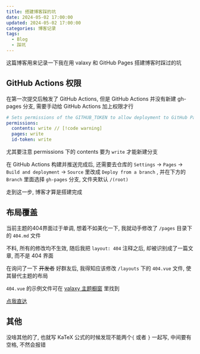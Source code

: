 ```yaml
---
title: 搭建博客踩的坑
date: 2024-05-02 17:00:00
updated: 2024-05-02 17:00:00
categories: 博客记录
tags:
  - Blog
  - 踩坑
---
```


这篇博客用来记录一下我在用 valaxy 和 GitHub Pages 搭建博客时踩过的坑

## GitHub Actions 权限

在第一次提交后触发了 GitHub Actions, 但是 GitHub Actions 并没有新建 gh-pages 分支, 需要手动给 GitHub Actions 加上权限才行

```yml
# Sets permissions of the GITHUB_TOKEN to allow deployment to GitHub Pages
permissions:
  contents: write // [!code warning]
  pages: write
  id-token: write
```

尤其要注意 permissions 下的 contents 要为 `write` 才能新建分支

在 GitHub Actions 构建并推送完成后, 还需要去仓库的 `Settings` -> `Pages` -> `Build and deployment` -> `Source` 里改成 `Deploy from a branch` , 并在下方的 `Branch` 里面选择 `gh-pages` 分支, 文件夹默认 `/(root)`

走到这一步, 博客才算是搭建完成

## 布局覆盖

当前主题的404界面过于单调, 想着不如美化一下, 我就动手修改了 `/pages` 目录下的 `404.md` 文件

不料, 所有的修改均不生效, 随后我把 `layout: 404` 注释之后, 却被识别成了一篇文章, 而不是 404 界面

在询问了一下 ~~开发者~~ 好群友后, 我得知应该修改 `/layouts` 下的 `404.vue` 文件, 使其替代主题的布局

`404.vue` 的示例文件可在 [valaxy 主题橱窗](https://valaxy.site/themes/gallery) 里找到

[点我直达](https://github.com/YunYouJun/valaxy/blob/main/packages/valaxy-theme-yun/layouts/404.vue)

## 其他

没啥其他的了, 也就写 KaTeX 公式的时候发现不能两个`{` 或者 `}` 一起写, 中间要有空格, 不然会报错
